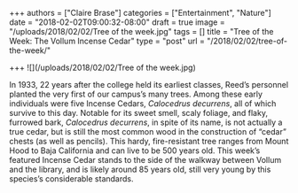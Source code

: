 +++
authors = ["Claire Brase"]
categories = ["Entertainment", "Nature"]
date = "2018-02-02T09:00:32-08:00"
draft = true
image = "/uploads/2018/02/02/Tree of the week.jpg"
tags = []
title = "Tree of the Week: The Vollum Incense Cedar"
type = "post"
url = "/2018/02/02/tree-of-the-week/"

+++
![](/uploads/2018/02/02/Tree of the week.jpg)

In 1933, 22 years after the college held its earliest classes, Reed’s personnel planted the very first of our campus’s many trees. Among these early individuals were five Incense Cedars, _Calocedrus decurrens_, all of which survive to this day. Notable for its sweet smell, scaly foliage, and flaky, furrowed bark, _Calocedrus decurrens_, in spite of its name, is not actually a true cedar, but is still the most common wood in the construction of “cedar” chests (as well as pencils). This hardy, fire-resistant tree ranges from Mount Hood to Baja California and can live to be 500 years old. This week’s featured Incense Cedar stands to the side of the walkway between Vollum and the library, and is likely around 85 years old, still very young by this species’s considerable standards.